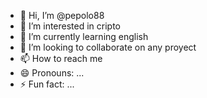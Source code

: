 - 👋 Hi, I’m @pepolo88
- 👀 I’m interested in cripto
- 🌱 I’m currently learning english
- 💞️ I’m looking to collaborate on any proyect
- 📫 How to reach me 
- 😄 Pronouns: ...
- ⚡ Fun fact: ...

<!---
pepolo88/pepolo88 is a ✨ special ✨ repository because its `README.md` (this file) appears on your GitHub profile.
You can click the Preview link to take a look at your changes.
--->
